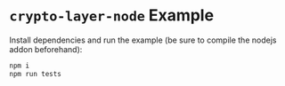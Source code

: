 # `crypto-layer-node` Example

Install dependencies and run the example (be sure to compile the nodejs addon beforehand):

```sh
npm i
npm run tests
```
